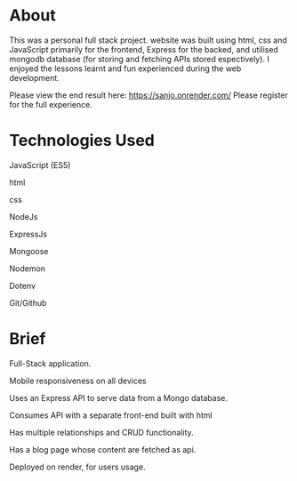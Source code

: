 # About
This was a personal full stack project. website was built using html, css and JavaScript primarily for the frontend, Express for the backed, and utilised mongodb database (for storing and fetching APIs stored espectively). I enjoyed the lessons learnt and fun experienced during the web development.

Please view the end result here: https://sanjo.onrender.com/
Please register for the full experience.

# Technologies Used
JavaScript (ES5)

html

css

NodeJs

ExpressJs

Mongoose

Nodemon

Dotenv

Git/Github


# Brief
Full-Stack application.

Mobile responsiveness on all devices

Uses an Express API to serve data from a Mongo database.

Consumes API with a separate front-end built with html

Has multiple relationships and CRUD functionality.

Has a blog page whose content are fetched as api.

Deployed on render, for users usage.

